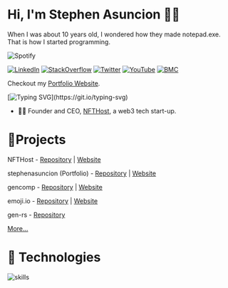# Hi, I'm Stephen Asuncion 👋🚀

 When I was about 10 years old, I wondered how they made notepad.exe. That is how I started programming.

![Spotify](https://stephenasuncion.dev/api/spotify?v=2&color=white)

[![LinkedIn](https://img.shields.io/badge/LinkedIn-%230077B5.svg?&style=flat-square&logo=linkedin&logoColor=white)](https://www.linkedin.com/in/stephenasuncion/) [![StackOverflow](https://img.shields.io/badge/StackOverflow-%23FFAA00.svg?&style=flat-square&logo=stackoverflow&logoColor=white&color=orange)](https://stackoverflow.com/users/19981230/stephen-asuncion) [![Twitter](https://img.shields.io/badge/Twitter-%231DA1F2.svg?&style=flat-square&logo=twitter&logoColor=white)](https://twitter.com/Steb_01) [![YouTube](https://img.shields.io/badge/YouTube-%23FF0000.svg?&style=flat-square&logo=youtube&logoColor=white)](https://www.youtube.com/c/StephenAsuncion) [![BMC](https://img.shields.io/badge/BuyMeACoffee-%23FFDD00.svg?&style=flat-square&logo=buy-me-a-coffee&logoColor=black)](https://www.buymeacoffee.com/stephenasuncion)

Checkout my [Portfolio Website](https://stephenasuncion.dev).

[![Typing SVG](https://readme-typing-svg.herokuapp.com?font=comfortaa&color=016EEA&size=24&width=500&lines=Software+Engineer;Full+Stack+Web+Developer;Researcher;and+Technopreneur!;Nice+to+meet+you...)](https://git.io/typing-svg)

- 👨‍🔬 Founder and CEO, [NFTHost](https://www.nfthost.app/), a web3 tech start-up.

# 📁Projects

NFTHost - [Repository](https://github.com/stephenasuncionDEV/nfthost) | [Website](https://www.nfthost.app/)

stephenasuncion (Portfolio) - [Repository](https://github.com/stephenasuncionDEV/stephenasuncion) | [Website](https://stephenasuncion.dev/)

gencomp - [Repository](https://github.com/stephenasuncionDEV/gencomp) | [Website](https://marketplace.visualstudio.com/items?itemName=StephenAsuncion.gencomp)

emoji.io - [Repository](https://github.com/stephenasuncionDEV/emoji.io) | [Website](https://emoji-io.netlify.app/)

gen-rs - [Repository](https://github.com/stephenasuncionDEV/gen-rs)

[More...](https://github.com/stephenasuncionDEV?tab=repositories)

# 🔧 Technologies

![skills](https://skillicons.dev/icons?i=html,css,sass,js,ts,py,php,cpp,cs,nodejs,react,next,express,mongodb,mysql,docker,git,figma,bash,jquery,vscode,vercel,heroku,netlify,photoshop,premiere,firebase,rust,graphql&theme=light)